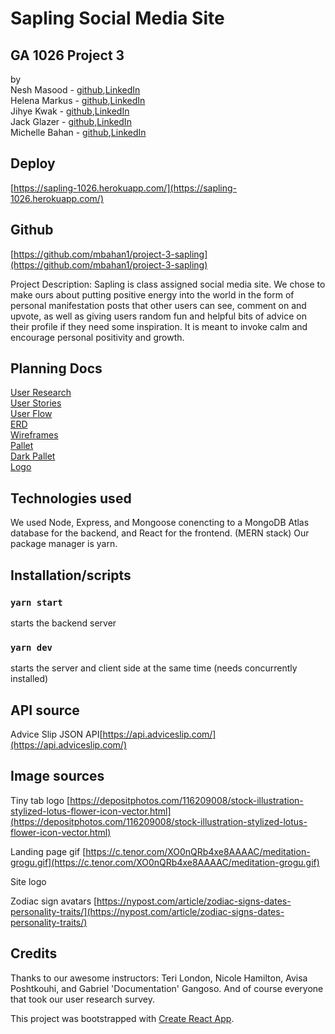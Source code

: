 # Sapling Social Media Site
## GA 1026 Project 3 
by  
Nesh Masood - [github](https://github.com/neshmasood),[LinkedIn](https://www.linkedin.com/in/neshmasood/)  
Helena Markus - [github](https://github.com/helenamarkus14),[LinkedIn](https://www.linkedin.com/in/helena-markus/)  
Jihye Kwak - [github](https://github.com/jihyekwak),[LinkedIn](https://www.linkedin.com/in/jihye-kwak/)  
Jack Glazer - [github](https://github.com/jackrobert0220),[LinkedIn](https://www.linkedin.com/in/jack-glazer/)  
Michelle Bahan - [github](https://github.com/mbahan1),[LinkedIn](linkedin.com/in/michelle-bahan/)  

## Deploy
[https://sapling-1026.herokuapp.com/](https://sapling-1026.herokuapp.com/)

## Github
[https://github.com/mbahan1/project-3-sapling](https://github.com/mbahan1/project-3-sapling)

Project Description:
Sapling is class assigned social media site. We chose to make ours about putting positive energy into the world in the form of personal manifestation posts that other users can see, comment on and upvote, as well as giving users random fun and helpful bits of advice on their profile if they need some inspiration. It is meant to invoke calm and encourage personal positivity and growth.

## Planning Docs
[User Research](/planning/saplingUserResearchSurvey.pdf)  
[User Stories](/planning/userStories.png)  
[User Flow](/planning/userFlow.png)  
[ERD](/planning/ERD.png)  
[Wireframes](/planning/wireframes/)  
[Pallet](/planning/colorPallet.png)  
[Dark Pallet](/planning/wireframes/darkModePallet.png)  
[Logo](/planning/logoIdeas.png)  

## Technologies used
We used Node, Express, and Mongoose conencting to a MongoDB Atlas database for the backend, and React for the frontend. (MERN stack)
Our package manager is yarn.

## Installation/scripts
###   `yarn start` 
starts the backend server
### `yarn dev` 
starts the server and client side at the same time (needs concurrently installed)

## API source
Advice Slip JSON API[https://api.adviceslip.com/](https://api.adviceslip.com/)

## Image sources
Tiny tab logo [https://depositphotos.com/116209008/stock-illustration-stylized-lotus-flower-icon-vector.html](https://depositphotos.com/116209008/stock-illustration-stylized-lotus-flower-icon-vector.html)  

Landing page gif [https://c.tenor.com/XO0nQRb4xe8AAAAC/meditation-grogu.gif](https://c.tenor.com/XO0nQRb4xe8AAAAC/meditation-grogu.gif)  

Site logo[]()  

Zodiac sign avatars [https://nypost.com/article/zodiac-signs-dates-personality-traits/](https://nypost.com/article/zodiac-signs-dates-personality-traits/)  


## Credits
Thanks to our awesome instructors: Teri London, Nicole Hamilton, Avisa Poshtkouhi, and Gabriel 'Documentation' Gangoso. And of course everyone that took our user research survey.



This project was bootstrapped with [Create React App](https://github.com/facebook/create-react-app).

